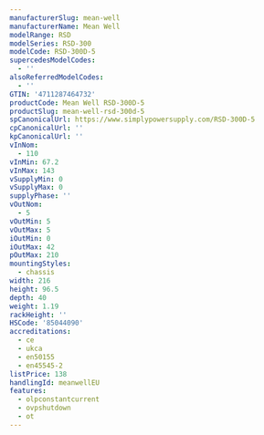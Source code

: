 ```yaml
---
manufacturerSlug: mean-well
manufacturerName: Mean Well
modelRange: RSD
modelSeries: RSD-300
modelCode: RSD-300D-5
supercedesModelCodes:
  - ''
alsoReferredModelCodes:
  - ''
GTIN: '4711287464732'
productCode: Mean Well RSD-300D-5
productSlug: mean-well-rsd-300d-5
spCanonicalUrl: https://www.simplypowersupply.com/RSD-300D-5
cpCanonicalUrl: ''
kpCanonicalUrl: ''
vInNom:
  - 110
vInMin: 67.2
vInMax: 143
vSupplyMin: 0
vSupplyMax: 0
supplyPhase: ''
vOutNom:
  - 5
vOutMin: 5
vOutMax: 5
iOutMin: 0
iOutMax: 42
pOutMax: 210
mountingStyles:
  - chassis
width: 216
height: 96.5
depth: 40
weight: 1.19
rackHeight: ''
HSCode: '85044090'
accreditations:
  - ce
  - ukca
  - en50155
  - en45545-2
listPrice: 138
handlingId: meanwellEU
features:
  - olpconstantcurrent
  - ovpshutdown
  - ot
---
```

